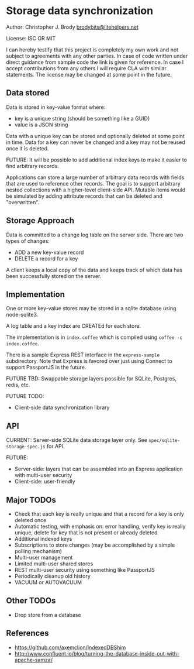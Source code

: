 # Storage data synchronization

Author: Christopher J. Brody <brodybits@litehelpers.net>

License: ISC OR MIT

I can hereby testify that this project is completely my own work and not subject to agreements with any other parties. In case of code written under direct guidance from sample code the link is given for reference. In case I accept contributions from any others I will require CLA with similar statements. The license may be changed at some point in the future.

## Data stored

Data is stored in key-value format where:
- key is a unique string (should be something like a GUID)
- value is a JSON string

Data with a unique key can be stored and optionally deleted at some point in time. Data for a key can never be changed and a key may not be reused once it is deleted.

FUTURE: It will be possible to add additional index keys to make it easier to find arbitrary records.

Applications can store a large number of arbitrary data records with fields that are used to reference other records. The goal is to support arbitrary nested collections with a higher-level client-side API. Mutable items would be simulated by adding attribute records that can be deleted and "overwritten".

## Storage Approach

Data is committed to a change log table on the server side. There are two types of changes:
- ADD a new key-value record
- DELETE a record for a key

A client keeps a local copy of the data and keeps track of which data has been successfully stored on the server.

## Implementation

One or more key-value stores may be stored in a sqlite database using node-sqlite3.

A log table and a key index are CREATEd for each store.

The implementation is in `index.coffee` which is compiled using `coffee -c index.coffee`.

There is a sample Express REST interface in the `express-sample` subdirectory. Note that Express is favored over just using Connect to support PassportJS in the future.

FUTURE TBD: Swappable storage layers possible for SQLite, Postgres, redis, etc.

FUTURE TODO:
- Client-side data synchronization library

## API

CURRENT: Server-side SQLite data storage layer only. See `spec/sqlite-storage-spec.js` for API.

FUTURE:
- Server-side: layers that can be assembled into an Express application with multi-user security
- Client-side: user-friendly 

## Major TODOs

- Check that each key is really unique and that a record for a key is only deleted once
- Automatic testing, with emphasis on: error handling, verify key is really unique, delete for key that is not present or already deleted
- Additional indexed keys
- Subscriptions to store changes (may be accomplished by a simple polling mechanism)
- Multi-user management
- Limited multi-user shared stores
- REST multi-user security using something like PassportJS
- Periodically cleanup old history
- VACUUM or AUTOVACUUM

## Other TODOs

- Drop store from a database

## References

- https://github.com/axemclion/IndexedDBShim
- http://www.confluent.io/blog/turning-the-database-inside-out-with-apache-samza/
